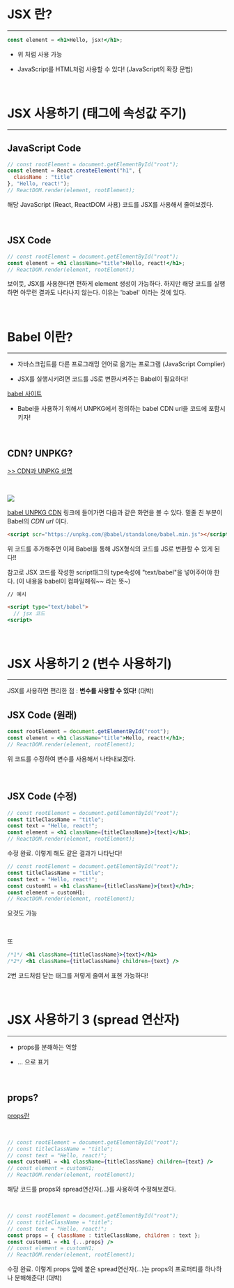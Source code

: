 # JSX 란?
---
```jsx
const element = <h1>Hello, jsx!</h1>;
```
+ 위 처럼 사용 가능

+ JavaScript를 HTML처럼 사용할 수 있다! (JavaScript의 확장 문법)

<br>

# JSX 사용하기 (태그에 속성값 주기)
---
## JavaScript Code
```javascript
// const rootElement = document.getElementById("root");
const element = React.createElement("h1", {
  className : "title"
}, "Hello, react!");
// ReactDOM.render(element, rootElement);
```
해당 JavaScript (React, ReactDOM 사용) 코드를 JSX를 사용해서 줄여보겠다.

<br>

## JSX Code

```jsx
// const rootElement = document.getElementById("root");
const element = <h1 className="title">Hello, react!</h1>;
// ReactDOM.render(element, rootElement);
```
보이듯, JSX를 사용한다면 편하게 element 생성이 가능하다.
하지만 해당 코드를 실행하면 아무런 결과도 나타나지 않는다.
이유는 'babel' 이라는 것에 있다.

<br>

# Babel 이란?
---
+ 자바스크립트를 다른 프로그래밍 언어로 옮기는 프로그램 (JavaScript Complier)

+ JSX를 실행시키려면 코드를 JS로 변환시켜주는 Babel이 필요하다!

[babel 사이트](https://babeljs.io/)

+ Babel을 사용하기 위해서 UNPKG에서 정의하는 babel CDN url을 코드에 포함시키자!

<br>

## CDN? UNPKG?
[>> CDN과 UNPKG 설명](https://velog.io/@reyang/React-00.-CodeSandBox-사용하기-with-CDN)

<br>

![](https://velog.velcdn.com/images/reyang/post/15838d11-bd2e-4b42-a7fa-c90df0491631/image.png)

[babel UNPKG CDN](https://babeljs.io/docs/en/babel-standalone) 링크에 들어가면 다음과 같은 화면을 볼 수 있다.
밑줄 친 부분이 Babel의 _CDN url_ 이다.

```html
<script scr="https://unpkg.com/@babel/standalone/babel.min.js"></script>
```
위 코드를 추가해주면 이제 Babel을 통해 JSX형식의 코드를 JS로 변환할 수 있게 된다!!

참고로 JSX 코드를 작성한 script태그의 type속성에 "text/babel"을 넣어주어야 한다. (이 내용을 babel이 컴파일해줘~~ 라는 뜻~)
```html
// 예시

<script type="text/babel">
  // jsx 코드
<script>
```

<br>

# JSX 사용하기 2 (변수 사용하기)
---
JSX를 사용하면 편리한 점 : **변수를 사용할 수 있다!** (대박)

## JSX Code (원래)
```jsx
const rootElement = document.getElementById("root");
const element = <h1 className="title">Hello, react!</h1>;
// ReactDOM.render(element, rootElement);
```
위 코드를 수정하여 변수를 사용해서 나타내보겠다.

<br>

## JSX Code (수정)
```jsx
// const rootElement = document.getElementById("root");
const titleClassName = "title";
const text = "Hello, react!";
const element = <h1 className={titleClassName}>{text}</h1>;
// ReactDOM.render(element, rootElement);
```
수정 완료.
이렇게 해도 같은 결과가 나타난다!

```jsx
// const rootElement = document.getElementById("root");
const titleClassName = "title";
const text = "Hello, react!";
const customH1 = <h1 className={titleClassName}>{text}</h1>;
const element = customH1;
// ReactDOM.render(element, rootElement);
```
요것도 가능

<br>

또
```jsx
/*1*/ <h1 className={titleClassName}>{text}</h1>
/*2*/ <h1 className={titleClassName} children={text} />
```
2번 코드처럼 닫는 태그를 저렇게 줄여서 표현 가능하다!

<br>

# JSX 사용하기 3 (spread 연산자)
---
+ props를 분해하는 역할

+ ... 으로 표기

<br>

## props?
[props란](https://velog.io/@reyang/React-01.-DOM-다루기-Element-생성하기)

<br>

```jsx
// const rootElement = document.getElementById("root");
// const titleClassName = "title";
// const text = "Hello, react!";
const customH1 = <h1 className={titleClassName} children={text} />
// const element = customH1;
// ReactDOM.render(element, rootElement);
```
해당 코드를 props와 spread연산자(...)를 사용하여 수정해보겠다.

<br>

```jsx
// const rootElement = document.getElementById("root");
// const titleClassName = "title";
// const text = "Hello, react!";
const props = { className : titleClassName, children : text };
const customH1 = <h1 {...props} />
// const element = customH1;
// ReactDOM.render(element, rootElement);
```
수정 완료.
이렇게 props 앞에 붙은 spread연산자(...)는 props의 프로퍼티를 하나하나 분해해준다!
(대박)

<br>